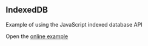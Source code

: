 ## IndexedDB

Example of using the JavaScript indexed database API

Open the [online example](https://meena-erian.github.io/indexedDB)

